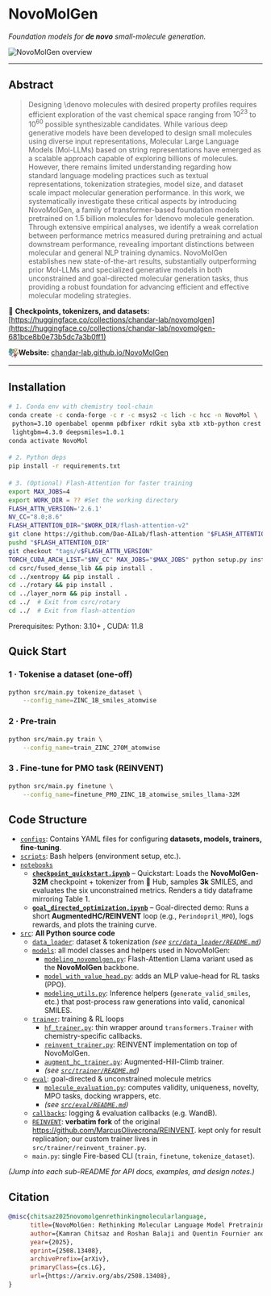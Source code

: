 # NovoMolGen
*Foundation models for **de&nbsp;novo** small-molecule generation.*

![NovoMolGen overview](assets/NovoMolGen.png)

---

## Abstract

> Designing \denovo molecules with desired property profiles requires efficient exploration of the vast chemical space ranging from $10^{23}$ to $10^{60}$ possible synthesizable candidates. While various deep generative models have been developed to design small molecules using diverse input representations, Molecular Large Language Models (Mol-LLMs) based on string representations have emerged as a scalable approach capable of exploring billions of molecules. However, there remains limited understanding regarding how standard language modeling practices such as textual representations, tokenization strategies, model size, and dataset scale impact molecular generation performance. In this work, we systematically investigate these critical aspects by introducing NovoMolGen, a family of transformer-based foundation models pretrained on 1.5 billion molecules for \denovo molecule generation. Through extensive empirical analyses, we identify a weak correlation between performance metrics measured during pretraining and actual downstream performance, revealing important distinctions between molecular and general NLP training dynamics. NovoMolGen establishes new state-of-the-art results, substantially outperforming prior Mol-LLMs and specialized generative models in both unconstrained and goal-directed molecular generation tasks, thus providing a robust foundation for advancing efficient and effective molecular modeling strategies.

🤗 **Checkpoints, tokenizers, and datasets:** [https://huggingface.co/collections/chandar-lab/novomolgen](https://huggingface.co/collections/chandar-lab/novomolgen-681bce8b0e73b5dc7a3b0ff1)

<img src="./static/images/molecule.png" alt="logo" width="20" style="vertical-align:middle;"/>**Website:** [chandar-lab.github.io/NovoMolGen](https://chandar-lab.github.io/NovoMolGen/)



---


## Installation

```bash
# 1. Conda env with chemistry tool-chain
conda create -c conda-forge -c r -c msys2 -c lich -c hcc -n NovoMol \
 python=3.10 openbabel openmm pdbfixer rdkit syba xtb xtb-python crest \
 lightgbm=4.3.0 deepsmiles=1.0.1
conda activate NovoMol

# 2. Python deps
pip install -r requirements.txt

# 3. (Optional) Flash-Attention for faster training
export MAX_JOBS=4
export WORK_DIR = ?? #Set the working directory
FLASH_ATTN_VERSION='2.6.1'
NV_CC="8.0;8.6"
FLASH_ATTENTION_DIR="$WORK_DIR/flash-attention-v2"
git clone https://github.com/Dao-AILab/flash-attention "$FLASH_ATTENTION_DIR"
pushd "$FLASH_ATTENTION_DIR"
git checkout "tags/v$FLASH_ATTN_VERSION"
TORCH_CUDA_ARCH_LIST="$NV_CC" MAX_JOBS="$MAX_JOBS" python setup.py install
cd csrc/fused_dense_lib && pip install .
cd ../xentropy && pip install .
cd ../rotary && pip install .
cd ../layer_norm && pip install .
cd ../  # Exit from csrc/rotary
cd ../  # Exit from flash-attention
```
Prerequisites: Python: 3.10+ , CUDA: 11.8

## Quick Start

### 1 · Tokenise a dataset (one-off)

```bash
python src/main.py tokenize_dataset \
    --config_name=ZINC_1B_smiles_atomwise 
```

### 2 · Pre-train

```bash
python src/main.py train \
    --config_name=train_ZINC_270M_atomwise
```

### 3 . Fine-tune for PMO task (REINVENT)

```bash
python src/main.py finetune \
    --config_name=finetune_PMO_ZINC_1B_atomwise_smiles_llama-32M 
```

## Code Structure  

- [`configs`](./configs): Contains YAML files for configuring **datasets, models, trainers, fine-tuning**.
- [`scripts`](./scripts): Bash helpers (environment setup, etc.).  
- [`notebooks`](./notebooks)
  - **[`checkpoint_quickstart.ipynb`](./notebooks/checkpoint_quickstart.ipynb)** – Quickstart: Loads the **NovoMolGen-32M** checkpoint + tokenizer from 🤗 Hub, samples **3k** SMILES, and evaluates the six unconstrained metrics. Renders a tidy dataframe mirroring Table 1.
  - **[`goal_directed_optimization.ipynb`](./notebooks/goal_directed_optimization.ipynb)** – Goal-directed demo: Runs a short **AugmentedHC/REINVENT** loop (e.g., `Perindopril_MPO`), logs rewards, and plots the training curve.
- [`src`](./src): **All Python source code**  
  - [`data_loader`](./src/data_loader): dataset & tokenization  *(see [`src/data_loader/README.md`](./src/data_loader/README.md))*  
  - [`models`](./src/models): all model classes and helpers used in NovoMolGen:
    - [`modeling_novomolgen.py`](./src/models/modeling_novomolgen.py): Flash-Attention Llama variant used as the **NovoMolGen** backbone.  
    - [`model_with_value_head.py`](./src/models/model_with_value_head.py): adds an MLP value-head for RL tasks (PPO).  
    - [`modeling_utils.py`](./src/models/modeling_utils.py): Inference helpers (`generate_valid_smiles`, etc.) that post-process raw generations into valid, canonical SMILES.
  - [`trainer`](./src/trainer): training & RL loops  
    - [`hf_trainer.py`](./src/trainer/hf_trainer.py): thin wrapper around `transformers.Trainer` with chemistry-specific callbacks.  
    - [`reinvent_trainer.py`](./src/trainer/reinvent_trainer.py): REINVENT implementation on top of NovoMolGen.  
    - [`augment_hc_trainer.py`](./src/trainer/augment_hc_trainer.py): Augmented-Hill-Climb trainer.  
    - *(see [`src/trainer/README.md`](./src/trainer/README.md))*  
  - [`eval`](./src/eval): goal-directed & unconstrained molecule metrics  
    - [`molecule_evaluation.py`](./src/eval/molecule_evaluation.py): computes validity, uniqueness, novelty, MPO tasks, docking wrappers, etc.  
    - *(see [`src/eval/README.md`](./src/eval/README.md))*  
  - [`callbacks`](./src/callbacks): logging & evaluation callbacks (e.g. WandB).  
  - [`REINVENT`](./src/REINVENT): **verbatim fork** of the original <https://github.com/MarcusOlivecrona/REINVENT>. kept only for result replication; our custom trainer lives in `src/trainer/reinvent_trainer.py`.  
  - `main.py`: single Fire-based CLI (`train`, `finetune`, `tokenize_dataset`).  

*(Jump into each sub-README for API docs, examples, and design notes.)*



## Citation

```bibtex
@misc{chitsaz2025novomolgenrethinkingmolecularlanguage,
      title={NovoMolGen: Rethinking Molecular Language Model Pretraining}, 
      author={Kamran Chitsaz and Roshan Balaji and Quentin Fournier and Nirav Pravinbhai Bhatt and Sarath Chandar},
      year={2025},
      eprint={2508.13408},
      archivePrefix={arXiv},
      primaryClass={cs.LG},
      url={https://arxiv.org/abs/2508.13408}, 
}
```
